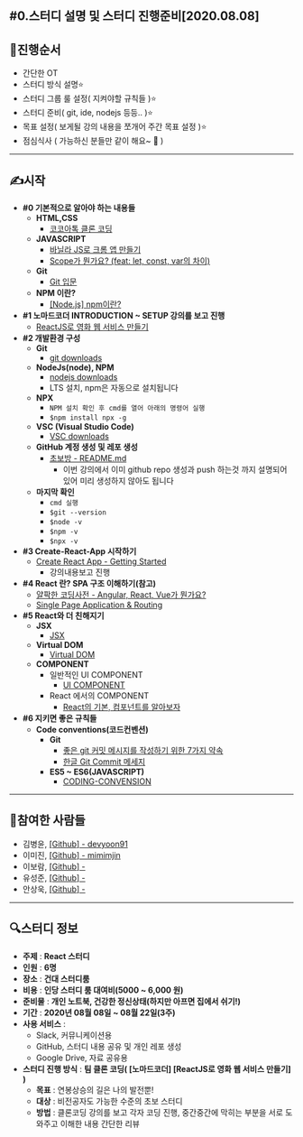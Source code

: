**#0.스터디 설명 및 스터디 진행준비[2020.08.08]**
--

**📝진행순서**
--
- 간단한 OT
- 스터디 방식 설명⭐️
- 스터디 그룹 룰 설정( 지켜야할 규칙들 )⭐️
- 스터디 준비( git, ide, nodejs 등등.. )⭐️
- 목표 설정( 보게될 강의 내용을 쪼개어 주간 목표 설정 )⭐️ 
- 점심식사 ( 가능하신 분들만 같이 해요~ 👀 )
***
**✍️시작**
--

- **#0 기본적으로 알아야 하는 내용들**   
  - **HTML,CSS** 
    - [코코아톡 클론 코딩](https://nomadcoders.co/kokoa-clone) 
  - **JAVASCRIPT**
    - [바닐라 JS로 크롬 앱 만들기](https://nomadcoders.co/javascript-for-beginners) 
    - [Scope가 뭔가요? (feat: let, const, var의 차이)](https://youtu.be/HsJ4oy_jBx0)
  - **Git**
    - [Git 입문](https://backlog.com/git-tutorial/kr/intro/intro1_1.html)
  - **NPM 이란?**
    - [[Node.js] npm이란?](https://ooeunz.tistory.com/19)
- **#1 노마드코더 INTRODUCTION ~ SETUP 강의를 보고 진행**   
  - [ReactJS로 영화 웹 서비스 만들기](https://nomadcoders.co/react-fundamentals)
- **#2 개발환경 구성**
  - **Git**
    - [git downloads](https://git-scm.com/downloads)
  - **NodeJs(node), NPM**  
    - [nodejs downloads](https://nodejs.org/ko/)
    - LTS 설치, npm은 자동으로 설치됩니다
  - **NPX**
    - `NPM 설치 확인 후 cmd를 열어 아래의 명령어 실행`
    - `$npm install npx -g` 
  - **VSC (Visual Studio Code)**
    - [VSC downloads](https://code.visualstudio.com/) 
  - **GitHub 계정 생성 및 레포 생성**
    - [초보방 - README.md](https://github.com/devyoon91/study_chobobang)
      - 이번 강의에서 이미 github repo 생성과 push 하는것 까지 설명되어있어 미리 생성하지 않아도 됩니다
  - **마지막 확인**
    - `cmd 실행`
    - `$git --version`
    - `$node -v`
    - `$npm -v`
    - `$npx -v`
- **#3 Create-React-App 시작하기**    
  - [Create React App - Getting Started](https://create-react-app.dev/docs/getting-started/)
    - 강의내용보고 진행
- **#4 React 란? SPA 구조 이해하기(참고)**  
  - [얄팍한 코딩사전 - Angular, React, Vue가 뭔가요?](https://youtu.be/iE29lbjbow0)
  - [Single Page Application & Routing](https://poiemaweb.com/js-spa)
- **#5 React와 더 친해지기** 
  - **JSX**
    - [JSX](https://ko.reactjs.org/docs/introducing-jsx.html) 
  - **Virtual DOM**
    - [Virtual DOM](https://velog.io/@sbinha/React%EC%97%90%EC%84%9C-Virtual-DOM) 
  - **COMPONENT**
    - 일반적인 UI COMPONENT
      - [UI COMPONENT](https://brunch.co.kr/@blckschrl/66) 
    - React 에서의 COMPONENT 
      - [React의 기본, 컴포넌트를 알아보자](https://medium.com/little-big-programming/react%EC%9D%98-%EA%B8%B0%EB%B3%B8-%EC%BB%B4%ED%8F%AC%EB%84%8C%ED%8A%B8%EB%A5%BC-%EC%95%8C%EC%95%84%EB%B3%B4%EC%9E%90-92c923011818)
- **#6 지키면 좋은 규칙들**
  - **Code conventions(코드컨벤션)**
    - **Git**
      - [좋은 git 커밋 메시지를 작성하기 위한 7가지 약속](https://meetup.toast.com/posts/106)
      - [한글 Git Commit 메세지](https://tttsss77.tistory.com/58)
    - **ES5 ~ ES6(JAVASCRIPT)**
      - [CODING-CONVENSION](https://ui.toast.com/fe-guide/ko_CODING-CONVENSION/)  

***
**👋참여한 사람들**
--
- 김병윤, [[Github] - devyoon91](https://github.com/devyoon91) 
- 이미진, [[Github] - mimimjin](https://github.com/mimimjin)
- 이보람, [[Github] - ](https://github.com/)
- 유성준, [[Github] - ](https://github.com/)
- 안상욱, [[Github] - ](https://github.com/)

***
**🔍스터디 정보**
--
- **주제** : **React 스터디**
- **인원** : **6명**
- **장소** : **건대 스터디룸**
- **비용** : **인당 스터디 룸 대여비(5000 ~ 6,000 원)**
- **준비물** : **개인 노트북, 건강한 정신상태(하지만 아프면 집에서 쉬기!)**
- **기간** : **2020년 08월 08일 ~ 08월 22일(3주)**
- **사용 서비스** :
  - Slack, 커뮤니케이션용
  - GitHub, 스터디 내용 공유 및 개인 레포 생성 
  - Google Drive, 자료 공유용 
- **스터디 진행 방식** : **팀 클론 코딩( [노마드코더] [ReactJS로 영화 웹 서비스 만들기] )**
  - **목표** : 연봉상승의 길은 나의 발전뿐!
  - **대상** : 비전공자도 가능한 수준의 초보 스터디
  - **방법** : 클론코딩 강의를 보고 각자 코딩 진행, 중간중간에 막히는 부분을 서로 도와주고 이해한 내용 간단한 리뷰  

